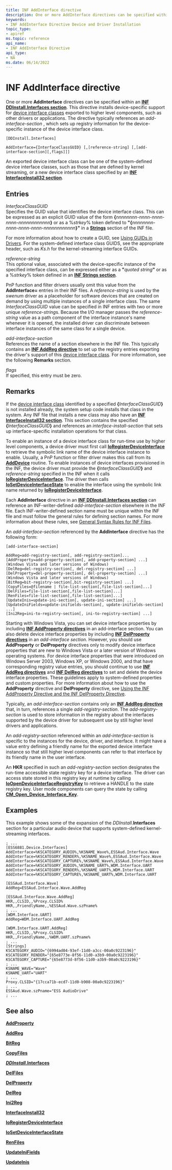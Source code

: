 ```yaml
---
title: INF AddInterface directive
description: One or more AddInterface directives can be specified within an INF DDInstall.Interfaces section.
keywords:
- INF AddInterface Directive Device and Driver Installation
topic_type:
- apiref
ms.topic: reference
api_name:
- INF AddInterface Directive
api_type:
- NA
ms.date: 06/14/2022
---
```


# INF AddInterface directive

One or more **AddInterface** directives can be specified within an [**INF DDInstall.Interfaces section**](inf-ddinstall-interfaces-section.md). This directive installs device-specific support for [device interface classes](./overview-of-device-interface-classes.md) exported to higher level components, such as other drivers or applications. The directive typically references an _add-interface-section_ , which sets up registry information for the device-specific instance of the device interface class.

```inf
[DDInstall.Interfaces]
  
AddInterface={InterfaceClassGUID} [,[reference-string] [,[add-interface-section][,flags]]] 
```

An exported device interface class can be one of the system-defined device interface classes, such as those that are defined by kernel streaming, or a new device interface class specified by an [**INF InterfaceInstall32 section**](inf-interfaceinstall32-section.md).

## Entries

_InterfaceClassGUID_  
Specifies the GUID value that identifies the device interface class. This can be expressed as an explicit GUID value of the form **{**_nnnnnnnn_-_nnnn_-_nnnn_-_nnnn_-_nnnnnnnnnnnn_**}** or as a %_strkey_% token defined to **"{**_nnnnnnnn_-_nnnn_-_nnnn_-_nnnn_-_nnnnnnnnnnnn_**}"** in a [**Strings**](inf-strings-section.md) section of the INF file.

For more information about how to create a GUID, see [Using GUIDs in Drivers](../kernel/using-guids-in-drivers.md). For the system-defined interface class GUIDS, see the appropriate header, such as _Ks.h_ for the kernel-streaming interface GUIDs.

_reference-string_  
This optional value, associated with the device-specific instance of the specified interface class, can be expressed either as a **"**_quoted string_**"** or as a %_strkey_% token defined in an [**INF Strings section**](inf-strings-section.md).

PnP function and filter drivers usually omit this value from the **AddInterface=** entries in their INF files. A _reference-string_ is used by the _swenum_ driver as a placeholder for software devices that are created on demand by using multiple instances of a single interface class. The same _InterfaceClassGUID_ value can be specified in INF entries with two or more unique *reference-string*s. Because the I/O manager passes the _reference-string_ value as a path component of the interface instance's name whenever it is opened, the installed driver can discriminate between interface instances of the same class for a single device.

_add-interface-section_  
References the name of a section elsewhere in the INF file. This typically contains an [**INF AddReg directive**](inf-addreg-directive.md) to set up the registry entries exporting the driver's support of this [device interface class](./overview-of-device-interface-classes.md). For more information, see the following **Remarks** section.

_flags_  
If specified, this entry must be zero.

## Remarks

If the [device interface class](./overview-of-device-interface-classes.md) identified by a specified **{**_InterfaceClassGUID_**}** is not installed already, the system setup code installs that class in the system. Any INF file that installs a new class may also have an [**INF InterfaceInstall32 section**](inf-interfaceinstall32-section.md). This section contains the specified **{**_InterfaceClassGUID_**}** and references an _interface-install-section_ that sets up interface-specific installation operations for that class.

To enable an instance of a device interface class for run-time use by higher level components, a device driver must first call [**IoRegisterDeviceInterface**](/windows-hardware/drivers/ddi/wdm/nf-wdm-ioregisterdeviceinterface) to retrieve the symbolic link name of the device interface instance to enable.  Usually, a PnP function or filter driver makes this call from its [**AddDevice**](/windows-hardware/drivers/ddi/wdm/nc-wdm-driver_add_device) routine.  To enable instances of device interfaces provisioned in the INF, the device driver must provide the **{**_InterfaceClassGUID_**}** and _reference-string_ specified in the INF when it calls [**IoRegisterDeviceInterface**](/windows-hardware/drivers/ddi/wdm/nf-wdm-ioregisterdeviceinterface).  The driver then calls [**IoSetDeviceInterfaceState**](/windows-hardware/drivers/ddi/wdm/nf-wdm-iosetdeviceinterfacestate) to enable the interface using the symbolic link name returned by [**IoRegisterDeviceInterface**](/windows-hardware/drivers/ddi/wdm/nf-wdm-ioregisterdeviceinterface).

Each **AddInterface** directive in an [**INF DDInstall.Interfaces section**](inf-ddinstall-interfaces-section.md) can reference an INF-writer-defined _add-interface-section_ elsewhere in the INF file. Each INF-writer-defined section name must be unique within the INF file and must follow the general rules for defining section names. For more information about these rules, see [General Syntax Rules for INF Files](general-syntax-rules-for-inf-files.md).

An _add-interface-section_ referenced by the **AddInterface** directive has the following form:

```inf
[add-interface-section]
 
AddReg=add-registry-section[, add-registry-section]...
[AddProperty=add-property-section[, add-property-section] ...]  (Windows Vista and later versions of Windows)
[DelReg=del-registry-section[, del-registry-section] ...]
[DelProperty=del-property-section[, del-property-section] ...]  (Windows Vista and later versions of Windows)
[BitReg=bit-registry-section[,bit-registry-section] ...]
[CopyFiles=@filename | file-list-section[,file-list-section]...]
[DelFiles=file-list-section[,file-list-section]...]
[RenFiles=file-list-section[,file-list-section]...]
[UpdateInis=update-ini-section[, update-ini-section] ...]
[UpdateIniFields=update-inifields-section[, update-inifields-section] ...]
[Ini2Reg=ini-to-registry-section[, ini-to-registry-section] ...]
```

Starting with Windows Vista, you can set device interface properties by including [**INF AddProperty directives**](inf-addproperty-directive.md) in an add-interface section. You can also delete device interface properties by including [**INF DelProperty directives**](inf-delproperty-directive.md) in an _add-interface section_. However, you should use **AddProperty** or **DelProperty** directives only to modify device interface properties that are new to Windows Vista or a later version of Windows operating systems. For device interface properties that were introduced on Windows Server 2003, Windows XP, or Windows 2000, and that have corresponding registry value entries, you should continue to use [**INF AddReg directives**](inf-addreg-directive.md) and [**INF DelReg directives**](inf-delreg-directive.md) to set and delete the device interface properties. These guidelines apply to system-defined properties and custom properties. For more information about how to use the **AddProperty** directive and **DelProperty** directive, see [Using the INF AddProperty Directive and the INF DelProperty Directive](using-the-inf-addproperty-directive-and-the-inf-delproperty-directive.md).

Typically, an _add-interface-section_ contains only an [**INF AddReg directive**](inf-addreg-directive.md) that, in turn, references a single _add-registry-section_. The _add-registry-section_ is used to store information in the registry about the interfaces supported by the device driver for subsequent use by still higher level drivers and applications.

An _add-registry-section_ referenced within an _add-interface-section_ is specific to the instances for the device, driver, and interface. It might have a value entry defining a friendly name for the exported device interface instance so that still higher level components can refer to that interface by its friendly name in the user interface.

An **HKR** specified in such an _add-registry-section_ section designates the run-time accessible state registry key for a device interface.  The driver can access state stored in this registry key at runtime by calling [**IoOpenDeviceInterfaceRegistryKey**](/windows-hardware/drivers/ddi/wdm/nf-wdm-ioopendeviceinterfaceregistrykey) to retrieve a HANDLE to the state registry key.  User mode components can query the state by calling [**CM_Open_Device_Interface_Key**](/windows/win32/api/cfgmgr32/nf-cfgmgr32-cm_open_device_interface_keyw).

## Examples

This example shows some of the expansion of the _DDInstall_.**Interfaces** section for a particular audio device that supports system-defined kernel-streaming interfaces.

```inf
; ...
[ESS6881.Device.Interfaces]
AddInterface=%KSCATEGORY_AUDIO%,%KSNAME_Wave%,ESSAud.Interface.Wave
AddInterface=%KSCATEGORY_RENDER%,%KSNAME_Wave%,ESSAud.Interface.Wave
AddInterface=%KSCATEGORY_CAPTURE%,%KSNAME_Wave%,ESSAud.Interface.Wave
AddInterface=%KSCATEGORY_AUDIO%,%KSNAME_UART%,WDM.Interface.UART
AddInterface=%KSCATEGORY_RENDER%,%KSNAME_UART%,WDM.Interface.UART
AddInterface=%KSCATEGORY_CAPTURE%,%KSNAME_UART%,WDM.Interface.UART

[ESSAud.Interface.Wave]
AddReg=ESSAud.Interface.Wave.AddReg

[ESSAud.Interface.Wave.AddReg]
HKR,,CLSID,,%Proxy.CLSID%
HKR,,FriendlyName,,%ESSAud.Wave.szPname%
; ... 
[WDM.Interface.UART]
AddReg=WDM.Interface.UART.AddReg

[WDM.Interface.UART.AddReg]
HKR,,CLSID,,%Proxy.CLSID%
HKR,,FriendlyName,,%WDM.UART.szPname%
; ...
[Strings]
KSCATEGORY_AUDIO="{6994ad04-93ef-11d0-a3cc-00a0c9223196}"
KSCATEGORY_RENDER="{65e8773e-8f56-11d0-a3b9-00a0c9223196}"
KSCATEGORY_CAPTURE="{65e8773d-8f56-11d0-a3b9-00a0c9223196}"
; ...
KSNAME_WAVE="Wave"
KSNAME_UART="UART"
; ...
Proxy.CLSID="{17cca71b-ecd7-11d0-b908-00a0c9223196}"
; ... 
ESSAud.Wave.szPname="ESS AudioDrive" 
; ... 
```

## See also

[**AddProperty**](inf-addproperty-directive.md)

[**AddReg**](inf-addreg-directive.md)

[**BitReg**](inf-bitreg-directive.md)

[**CopyFiles**](inf-copyfiles-directive.md)

[**_DDInstall_.Interfaces**](inf-ddinstall-interfaces-section.md)

[**DelFiles**](inf-delfiles-directive.md)

[**DelProperty**](inf-delproperty-directive.md)

[**DelReg**](inf-delreg-directive.md)

[**Ini2Reg**](inf-ini2reg-directive.md)

[**InterfaceInstall32**](inf-interfaceinstall32-section.md)

[**IoRegisterDeviceInterface**](/windows-hardware/drivers/ddi/wdm/nf-wdm-ioregisterdeviceinterface)

[**IoSetDeviceInterfaceState**](/windows-hardware/drivers/ddi/wdm/nf-wdm-iosetdeviceinterfacestate)

[**RenFiles**](inf-renfiles-directive.md)

[**UpdateIniFields**](inf-updateinifields-directive.md)

[**UpdateInis**](inf-updateinis-directive.md)
